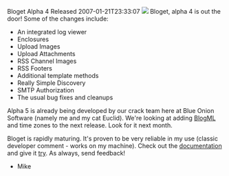 Bloget Alpha 4 Released
2007-01-21T23:33:07
![](/cdn/images/blog/WindowsLiveWriter/BlogetAlpha4Released_C67C/dork%5B5%5D.png) Bloget, alpha 4 is out the door! Some of the changes include:

  * An integrated log viewer 
  * Enclosures 
  * Upload Images 
  * Upload Attachments 
  * RSS Channel Images 
  * RSS Footers 
  * Additional template methods 
  * Really Simple Discovery 
  * SMTP Authorization 
  * The usual bug fixes and cleanups

Alpha 5 is already being developed by our crack team here at Blue Onion Software (namely me and my cat Euclid). We're looking at adding [BlogML](http://BlogML.com) and time zones to the next release. Look for it next month.

Bloget is rapidly maturing. It's proven to be very reliable in my use (classic developer comment - works on my machine). Check out the [documentation](/Bloget/BlogetUserGuide.html) and give it [try](/downloads). As always, send feedback!

- Mike
